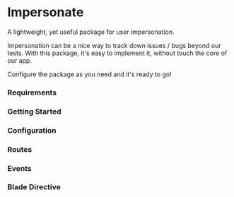 # Impersonate

A lightweight, yet useful package for user impersonation.

Impersonation can be a nice way to track down issues / bugs beyond our tests.
With this package, it's easy to implement it, without touch the core of our app.

Configure the package as you need and it's ready to go!

### Requirements

### Getting Started

### Configuration

### Routes

### Events

### Blade Directive
